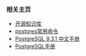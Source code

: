 ### 相关主页

- [开源知识库](http://code.csdn.net/openkb/p-PostgreSQL)
- [postgres常用命令](http://developer.51cto.com/art/201401/426180.htm)
- [PostgreSQL 9.3.1 中文手册](http://www.postgres.cn/docs/9.3/index.html)
- [PostgreSQL手册](http://pgsqlcn.com)
